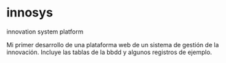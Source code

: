 # innosys
innovation system platform

Mi primer desarrollo de una plataforma web de un sistema de gestión de la innovación.
Incluye las tablas de la bbdd y algunos registros de ejemplo.
